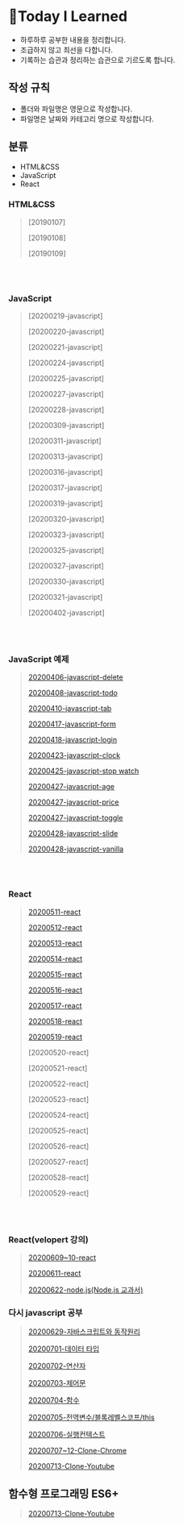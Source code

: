 # :memo:Today I Learned

- 하루하루 공부한 내용을 정리합니다.
- 조급하지 않고 최선을 다합니다.
- 기록하는 습관과 정리하는 습관으로 기르도록 합니다.

## 작성 규칙

- 폴더와 파일명은 영문으로 작성합니다.
- 파일명은 날짜와 카테고리 명으로 작성합니다.

## 분류

- HTML&CSS
- JavaScript
- React

### HTML&CSS

> [20190107]
>
> [20190108]
>
> [20190109]

<br/>

<br/>

### JavaScript

> [20200219-javascript]
>
> [20200220-javascript]
>
> [20200221-javascript]
>
> [20200224-javascript]
>
> [20200225-javascript]
>
> [20200227-javascript]
>
> [20200228-javascript]
>
> [20200309-javascript]
>
> [20200311-javascript]
>
> [20200313-javascript]
>
> [20200316-javascript]
>
> [20200317-javascript]
>
> [20200319-javascript]
>
> [20200320-javascript]
>
> [20200323-javascript]
>
> [20200325-javascript]
>
> [20200327-javascript]
>
> [20200330-javascript]
>
> [20200321-javascript]
>
> [20200402-javascript]

<br/>

<br/>

### JavaScript 예제

> [20200406-javascript-delete](https://github.com/shin-eunji/vanilla/tree/master/delete)
>
> [20200408-javascript-todo](https://github.com/shin-eunji/vanilla/tree/master/todolist)
>
> [20200410-javascript-tab](https://github.com/shin-eunji/vanilla/tree/master/tab)
>
> [20200417-javascript-form](https://github.com/shin-eunji/vanilla/tree/master/form)
>
> [20200418-javascript-login](https://github.com/shin-eunji/vanilla/tree/master/login)
>
> [20200423-javascript-clock](https://github.com/shin-eunji/vanilla/tree/master/clock)
>
> [20200425-javascript-stop watch](https://github.com/shin-eunji/vanilla/tree/master/stop%20watch)
>
> [20200427-javascript-age](https://github.com/shin-eunji/vanilla/tree/master/age)
>
> [20200427-javascript-price](https://github.com/shin-eunji/vanilla/tree/master/price)
>
> [20200427-javascript-toggle](https://github.com/shin-eunji/vanilla/tree/master/toggle)
>
> [20200428-javascript-slide](https://github.com/shin-eunji/vanilla/tree/master/slide)
>
> [20200428-javascript-vanilla](https://github.com/shin-eunji/vanilla/tree/master/vanilla)

<br/>

<br/>

### React

> [20200511-react]()
>
> [20200512-react](https://ej-developer.tistory.com/20?category=864406)
>
> [20200513-react](https://ej-developer.tistory.com/21?category=864406)
>
> [20200514-react](https://ej-developer.tistory.com/22?category=864406)
>
> [20200515-react](https://ej-developer.tistory.com/23?category=864406)
>
> [20200516-react](https://ej-developer.tistory.com/24?category=864406)
>
> [20200517-react](https://ej-developer.tistory.com/25?category=864406)
>
> [20200518-react](https://ej-developer.tistory.com/27?category=864406)
>
> [20200519-react](https://ej-developer.tistory.com/29?category=864406)
>
> [20200520-react]
>
> [20200521-react]
>
> [20200522-react]
>
> [20200523-react]
>
> [20200524-react]
>
> [20200525-react]
>
> [20200526-react]
>
> [20200527-react]
>
> [20200528-react]
>
> [20200529-react]

<br/>

<br/>

### React(velopert 강의)

> [20200609~10-react](https://github.com/shin-eunji/TIL-Front)
>
> [20200611-react](https://github.com/shin-eunji/TIL-Front)
>
> [20200622-node.js(Node.js 교과서)](https://github.com/shin-eunji/TIL-Front)

### 다시 javascript 공부

> [20200629-자바스크립트와 동작원리](https://github.com/shin-eunji/TIL-Front/tree/master/javascript-0701)
>
> [20200701-데이터 타입](https://github.com/shin-eunji/TIL-Front/tree/master/javascript-0701)
>
> [20200702-연산자](https://github.com/shin-eunji/TIL-Front/tree/master/javascript-0702)
>
> [20200703-제어문](https://github.com/shin-eunji/TIL-Front/tree/master/javascript-0703)
>
> [20200704-함수](https://github.com/shin-eunji/TIL-Front/tree/master/javascript-0704)
>
> [20200705-전역변수/블록레벨스코프/this](https://github.com/shin-eunji/TIL-Front/tree/master/javascript-0705)
>
> [20200706-실행컨텍스트](https://github.com/shin-eunji/TIL-Front/tree/master/javascript-0706)
>
> [20200707~12-Clone-Chrome](https://github.com/shin-eunji/clone-chrome)
>
> [20200713-Clone-Youtube](https://github.com/shin-eunji/clone-youtube)

## 함수형 프로그래밍 ES6+

> [20200713-Clone-Youtube](https://github.com/shin-eunji/TIL-Front/tree/master/javascript-0720)
